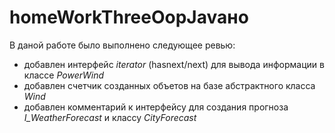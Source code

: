 # homeWorkThreeOopJavaно
В даной работе было выполнено следующее ревью:    
- добавлен интерфейс _iterator_ (hasnext/next) для вывода информации в классе _PowerWind_    
- добавлен счетчик созданных объетов на базе абстрактного класса _Wind_   
- добавлен комментарий к интерфейсу для создания прогноза _I_WeatherForecast_ и классу _CityForecast_
